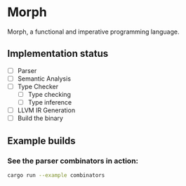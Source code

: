 # Morph
Morph, a functional and imperative programming language.

## Implementation status

- [ ] Parser
- [ ] Semantic Analysis
- [ ] Type Checker
    - [ ] Type checking
    - [ ] Type inference
- [ ] LLVM IR Generation
- [ ] Build the binary

## Example builds

### See the parser combinators in action:
```sh
cargo run --example combinators
```